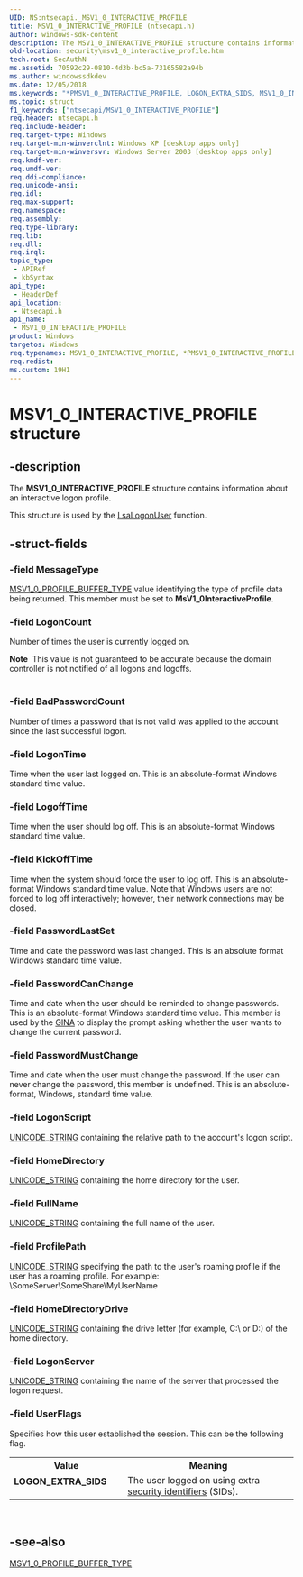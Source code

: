 ```yaml
---
UID: NS:ntsecapi._MSV1_0_INTERACTIVE_PROFILE
title: MSV1_0_INTERACTIVE_PROFILE (ntsecapi.h)
author: windows-sdk-content
description: The MSV1_0_INTERACTIVE_PROFILE structure contains information about an interactive logon profile. This structure is used by the LsaLogonUser function.
old-location: security\msv1_0_interactive_profile.htm
tech.root: SecAuthN
ms.assetid: 70592c29-0810-4d3b-bc5a-73165582a94b
ms.author: windowssdkdev
ms.date: 12/05/2018
ms.keywords: "*PMSV1_0_INTERACTIVE_PROFILE, LOGON_EXTRA_SIDS, MSV1_0_INTERACTIVE_PROFILE, MSV1_0_INTERACTIVE_PROFILE structure [Security], PMSV1_0_INTERACTIVE_PROFILE, PMSV1_0_INTERACTIVE_PROFILE structure pointer [Security], _lsa_msv1_0_interactive_profile, ntsecapi/MSV1_0_INTERACTIVE_PROFILE, ntsecapi/PMSV1_0_INTERACTIVE_PROFILE, security.msv1_0_interactive_profile"
ms.topic: struct
f1_keywords: ["ntsecapi/MSV1_0_INTERACTIVE_PROFILE"]
req.header: ntsecapi.h
req.include-header: 
req.target-type: Windows
req.target-min-winverclnt: Windows XP [desktop apps only]
req.target-min-winversvr: Windows Server 2003 [desktop apps only]
req.kmdf-ver: 
req.umdf-ver: 
req.ddi-compliance: 
req.unicode-ansi: 
req.idl: 
req.max-support: 
req.namespace: 
req.assembly: 
req.type-library: 
req.lib: 
req.dll: 
req.irql: 
topic_type:
 - APIRef
 - kbSyntax
api_type:
 - HeaderDef
api_location:
 - Ntsecapi.h
api_name:
 - MSV1_0_INTERACTIVE_PROFILE
product: Windows
targetos: Windows
req.typenames: MSV1_0_INTERACTIVE_PROFILE, *PMSV1_0_INTERACTIVE_PROFILE
req.redist: 
ms.custom: 19H1
---
```


# MSV1_0_INTERACTIVE_PROFILE structure


## -description


The <b>MSV1_0_INTERACTIVE_PROFILE</b> structure contains information about an interactive logon profile.
			

This structure is used by 
the <a href="https://docs.microsoft.com/windows/desktop/api/ntsecapi/nf-ntsecapi-lsalogonuser">LsaLogonUser</a> function.


## -struct-fields




### -field MessageType


<a href="https://docs.microsoft.com/windows/desktop/api/ntsecapi/ne-ntsecapi-_msv1_0_profile_buffer_type">MSV1_0_PROFILE_BUFFER_TYPE</a> value identifying the type of profile data being returned. This member must be set to <b>MsV1_0InteractiveProfile</b>.


### -field LogonCount

Number of times the user is currently logged on. 




<div class="alert"><b>Note</b>  This value is not guaranteed to be accurate because the domain controller is not notified of all logons and logoffs.</div>
<div> </div>

### -field BadPasswordCount

Number of times a password that is not valid was applied to the account since the last successful logon.


### -field LogonTime

Time when the user last logged on. This is an absolute-format Windows standard time value.


### -field LogoffTime

Time when the user should log off. This is an absolute-format Windows standard time value.


### -field KickOffTime

Time when the system should force the user to log off. This is an absolute-format Windows standard time value. Note that Windows users are not forced to log off interactively; however, their network connections may be closed.


### -field PasswordLastSet

Time and date the password was last changed. This is an absolute format Windows standard time value.


### -field PasswordCanChange

Time and date when the user should be reminded to change passwords. This is an absolute-format Windows standard time value. This member is used by the <a href="https://docs.microsoft.com/windows/desktop/SecGloss/g-gly">GINA</a> to display the prompt asking whether the user wants to change the current password.


### -field PasswordMustChange

Time and date when the user must change the password. If the user can never change the password, this member is undefined. This is an absolute-format, Windows, standard time value.


### -field LogonScript


<a href="https://docs.microsoft.com/windows/desktop/api/subauth/ns-subauth-_unicode_string">UNICODE_STRING</a> containing the relative path to the account's logon script.


### -field HomeDirectory


<a href="https://docs.microsoft.com/windows/desktop/api/subauth/ns-subauth-_unicode_string">UNICODE_STRING</a> containing the home directory for the user.


### -field FullName


<a href="https://docs.microsoft.com/windows/desktop/api/subauth/ns-subauth-_unicode_string">UNICODE_STRING</a> containing the full name of the user.


### -field ProfilePath


<a href="https://docs.microsoft.com/windows/desktop/api/subauth/ns-subauth-_unicode_string">UNICODE_STRING</a> specifying the path to the user's roaming profile if the user has a roaming profile. For example: \\SomeServer\SomeShare\MyUserName


### -field HomeDirectoryDrive


<a href="https://docs.microsoft.com/windows/desktop/api/subauth/ns-subauth-_unicode_string">UNICODE_STRING</a> containing the drive letter (for example, C:\ or D:\) of the home directory.


### -field LogonServer


<a href="https://docs.microsoft.com/windows/desktop/api/subauth/ns-subauth-_unicode_string">UNICODE_STRING</a> containing the name of the server that processed the logon request.


### -field UserFlags

Specifies how this user established the session. This can be the following flag.

<table>
<tr>
<th>Value</th>
<th>Meaning</th>
</tr>
<tr>
<td width="40%"><a id="LOGON_EXTRA_SIDS"></a><a id="logon_extra_sids"></a><dl>
<dt><b>LOGON_EXTRA_SIDS</b></dt>
</dl>
</td>
<td width="60%">
The user logged on using extra <a href="https://docs.microsoft.com/windows/desktop/SecGloss/s-gly">security identifiers</a> (SIDs).

</td>
</tr>
</table>
 


## -see-also




<a href="https://docs.microsoft.com/windows/desktop/api/ntsecapi/ne-ntsecapi-_msv1_0_profile_buffer_type">MSV1_0_PROFILE_BUFFER_TYPE</a>
 

 

